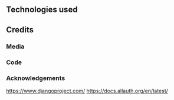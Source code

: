 ## Technologies used

## Credits

### Media

### Code

### Acknowledgements

https://www.djangoproject.com/
https://docs.allauth.org/en/latest/